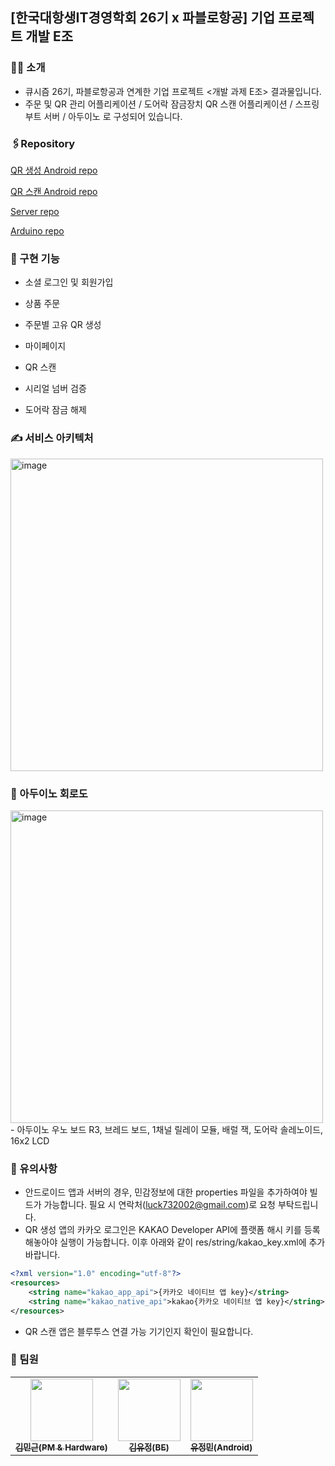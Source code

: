 ## [한국대항생IT경영학회 26기 x 파블로항공] 기업 프로젝트 개발 E조

### 🙋‍♀️ 소개
- 큐시즘 26기, 파블로항공과 연계한 기업 프로젝트 <개발 과제 E조> 결과물입니다.
- 주문 및 QR 관리 어플리케이션 / 도어락 잠금장치 QR 스캔 어플리케이션 / 스프링부트 서버 / 아두이노 로 구성되어 있습니다.

### 🖇Repository
[QR 생성 Android repo](https://github.com/Kusitms-pabloAir/Pablo-air-assignment-android)

[QR 스캔 Android repo](https://github.com/Kusitms-pabloAir/Pablo-air-assignment-qr-scan)

[Server repo](https://github.com/Kusitms-pabloAir/Pablo-air-assignment-backend)

[Arduino repo](https://github.com/Kusitms-pabloAir/Pablo-air-assignment-arduino)

### 📂 구현 기능 

- 소셜 로그인 및 회원가입
- 상품 주문
- 주문별 고유 QR 생성
- 마이페이지

- QR 스캔
- 시리얼 넘버 검증
- 도어락 잠금 해제

### ✍️ 서비스 아키텍처
<img width="500" alt="image" src="https://user-images.githubusercontent.com/78305431/192710299-d00bc558-039d-466a-b1c9-c70b9b7a2c03.png">

### 🔌 아두이노 회로도
<img width="500" alt="image" src="https://user-images.githubusercontent.com/78305431/192709363-b93a0db8-4cf0-4d06-b1a0-c7235d19f18b.png">
- 아두이노 우노 보드 R3, 브레드 보드, 1채널 릴레이 모듈, 배럴 잭, 도어락 솔레노이드, 16x2 LCD

### 🔎 유의사항
- 안드로이드 앱과 서버의 경우, 민감정보에 대한 properties 파일을 추가하여야 빌드가 가능합니다. 필요 시 연락처(luck732002@gmail.com)로 요청 부탁드립니다.
- QR 생성 앱의 카카오 로그인은 KAKAO Developer API에 플랫폼 해시 키를 등록해놓아야 실행이 가능합니다. 이후 아래와 같이 res/string/kakao_key.xml에 추가 바랍니다.
```XML
<?xml version="1.0" encoding="utf-8"?>
<resources>
    <string name="kakao_app_api">{카카오 네이티브 앱 key}</string>
    <string name="kakao_native_api">kakao{카카오 네이티브 앱 key}</string>
</resources>
```
- QR 스캔 앱은 블루투스 연결 가능 기기인지 확인이 필요합니다.

### 👤 팀원
<table>
<tr>
    <td align="center"><a href="https://github.com/mingeun0507"><img src="https://user-images.githubusercontent.com/78305431/192702338-c4af9806-a392-4d9f-bcd2-2f64775e5529.png" width="100px;" alt=""/><br /><sub><b>김민근(PM & Hardware)</b></sub></a><br /></td>
    <td align="center"><a href="https://github.com/yujeongkimm"><img src="https://user-images.githubusercontent.com/78305431/192702485-89bef3c7-a970-4b54-8442-f9bd0dff110c.png" width="100px;" alt=""/><br /><sub><b>김유정(BE)</b></sub></a><br /></td>
    <td align="center"><a href="https://github.com/Jeongminyooa"><img src="https://user-images.githubusercontent.com/78305431/192702617-d1ff035f-4b32-45ed-bb11-6b30c685be62.png" width="100px;" alt=""/><br /><sub><b>유정민(Android)</b></sub></a><br /></td>
<tr>
</table>

